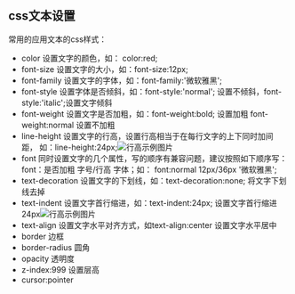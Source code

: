 ## css文本设置

常用的应用文本的css样式：

- color 设置文字的颜色，如： color:red;
- font-size 设置文字的大小，如：font-size:12px;
- font-family 设置文字的字体，如：font-family:'微软雅黑';
- font-style 设置字体是否倾斜，如：font-style:'normal'; 设置不倾斜，font-style:'italic';设置文字倾斜
- font-weight 设置文字是否加粗，如：font-weight:bold; 设置加粗 font-weight:normal 设置不加粗
- line-height 设置文字的行高，设置行高相当于在每行文字的上下同时加间距， 如：line-height:24px;![行高示例图片](../images/lineheight.jpg)
- font 同时设置文字的几个属性，写的顺序有兼容问题，建议按照如下顺序写： font：是否加粗 字号/行高 字体；如： font:normal 12px/36px '微软雅黑';
- text-decoration 设置文字的下划线，如：text-decoration:none; 将文字下划线去掉
- text-indent 设置文字首行缩进，如：text-indent:24px; 设置文字首行缩进24px![行高示例图片](../images/suojin.jpg)
- text-align 设置文字水平对齐方式，如text-align:center 设置文字水平居中
- border  边框
- border-radius 圆角
- opacity 透明度
- z-index:999  设置层高
- cursor:pointer